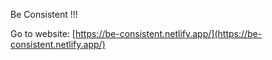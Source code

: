 Be Consistent !!!

Go to website: [https://be-consistent.netlify.app/](https://be-consistent.netlify.app/)
